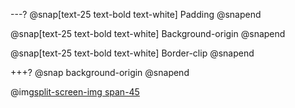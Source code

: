 ---?
@snap[text-25 text-bold text-white]
Padding
@snapend

@snap[text-25 text-bold text-white]
Background-origin
@snapend

@snap[text-25 text-bold text-white]
Border-clip
@snapend

+++?
@snap
background-origin
@snapend

@img[split-screen-img span-45](https://prnt.sc/or7eui)
